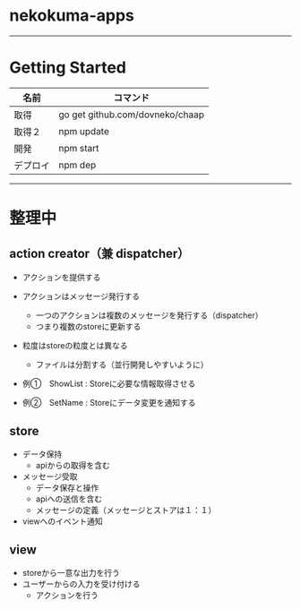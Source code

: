 # nekokuma-apps


***

# Getting Started

|名前 |   コマンド    |
|-----  |   ----    |
|取得    |   go get github.com/dovneko/chaap|
|取得２  |   npm update|
|開発|npm start|
|デプロイ|npm dep|

***

# 整理中

## action creator（兼 dispatcher）
- アクションを提供する
- アクションはメッセージ発行する
    - 一つのアクションは複数のメッセージを発行する（dispatcher）
    - つまり複数のstoreに更新する
- 粒度はstoreの粒度とは異なる
    - ファイルは分割する（並行開発しやすいように）


- 例①　ShowList : Storeに必要な情報取得させる
- 例②　SetName : Storeにデータ変更を通知する

## store
- データ保持
    - apiからの取得を含む
- メッセージ受取
    - データ保存と操作
    - apiへの送信を含む
    - メッセージの定義（メッセージとストアは１：１）
- viewへのイベント通知

## view
- storeから一意な出力を行う
- ユーザーからの入力を受け付ける
    - アクションを行う